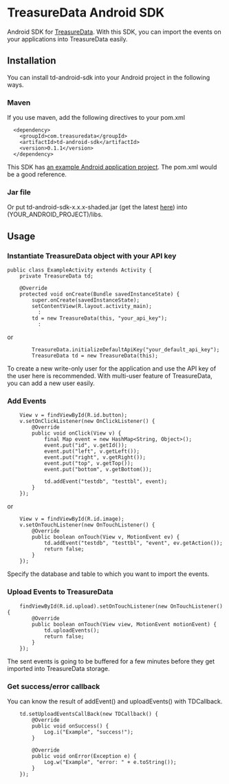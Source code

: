 TreasureData Android SDK
===============

Android SDK for [TreasureData](http://www.treasuredata.com/). With this SDK, you can import the events on your applications into TreasureData easily.

## Installation

You can install td-android-sdk into your Android project in the following ways.

### Maven

If you use maven, add the following directives to your pom.xml

```
  <dependency>
    <groupId>com.treasuredata</groupId>
    <artifactId>td-android-sdk</artifactId>
    <version>0.1.1</version>
  </dependency>
```

This SDK has [an example Android application project](https://github.com/treasure-data/td-android-sdk/tree/master/example/td-android-sdk-demo). The pom.xml would be a good reference.

### Jar file

Or put td-android-sdk-x.x.x-shaded.jar (get the latest [here](http://search.maven.org/#search%7Cga%7C1%7Cg%3A%22com.treasuredata%22%20AND%20a%3A%22td-android-sdk%22)) into (YOUR_ANDROID_PROJECT)/libs.

## Usage

### Instantiate TreasureData object with your API key

```
public class ExampleActivity extends Activity {
    private TreasureData td;

    @Override
    protected void onCreate(Bundle savedInstanceState) {
        super.onCreate(savedInstanceState);
        setContentView(R.layout.activity_main);
          :
        td = new TreasureData(this, "your_api_key");
          :
```

or

```
        TreasureData.initializeDefaultApiKey("your_default_api_key");
        TreasureData td = new TreasureData(this);

```

To create a new write-only user for the application and use the API key of the user here is recommended. With multi-user feature of TreasureData, you can add a new user easily.

### Add Events

```
    View v = findViewById(R.id.button);
    v.setOnClickListener(new OnClickListener() {
        @Override
        public void onClick(View v) {
            final Map event = new HashMap<String, Object>();
            event.put("id", v.getId());
            event.put("left", v.getLeft());
            event.put("right", v.getRight());
            event.put("top", v.getTop());
            event.put("bottom", v.getBottom());

            td.addEvent("testdb", "testtbl", event);
        }
    });
```

or


```
    View v = findViewById(R.id.image);
    v.setOnTouchListener(new OnTouchListener() {
        @Override
        public boolean onTouch(View v, MotionEvent ev) {
            td.addEvent("testdb", "testtbl", "event", ev.getAction());
            return false;
        }
    });
```

Specify the database and table to which you want to import the events.

### Upload Events to TreasureData


```
    findViewById(R.id.upload).setOnTouchListener(new OnTouchListener() {
        @Override
        public boolean onTouch(View view, MotionEvent motionEvent) {
            td.uploadEvents();
            return false;
        }
    });
```

The sent events is going to be buffered for a few minutes before they get imported into TreasureData storage.


### Get success/error callback

You can know the result of addEvent() and uploadEvents() with TDCallback.


```
    td.setUploadEventsCallBack(new TDCallback() {
        @Override
        public void onSuccess() {
            Log.i("Example", "success!");
        }

        @Override
        public void onError(Exception e) {
            Log.w("Example", "error: " + e.toString());
        }
    });

```


